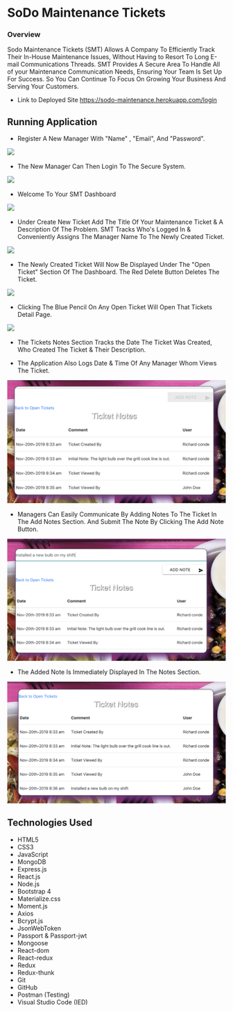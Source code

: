 # SoDo Maintenance Tickets

### Overview
Sodo Maintenance Tickets (SMT) Allows A Company To Efficiently Track Their In-House Maintenance Issues, Without Having to Resort To Long E-mail Communications Threads. SMT Provides A Secure Area To Handle All of your Maintenance Communication Needs, Ensuring Your Team Is Set Up For Success.  So You Can Continue To Focus On Growing Your Business And Serving Your Customers.  
* Link to Deployed Site https://sodo-maintenance.herokuapp.com/login
  

## Running Application

* Register A New Manager With "Name" , "Email", And "Password". 

<img src="image/Register page.png">

* The New Manager Can Then Login To The Secure System.

<img src="image/Login Page.png">

* Welcome To Your SMT Dashboard

<img src="image/Tickets page.png">

* Under Create New Ticket Add The Title Of Your Maintenance Ticket & A Description Of The Problem. SMT Tracks Who's Logged In & Conveniently Assigns The Manager Name To The Newly Created Ticket. 

<img src="image/Tickets page:Create new ticket.png">

* The Newly Created Ticket Will Now Be Displayed Under The "Open Ticket" Section Of The Dashboard. The Red Delete Button Deletes The Ticket.

<img src="image/Tickets page:Created new ticket.png">

* Clicking The Blue Pencil On Any Open Ticket Will Open That Tickets Detail Page.  

<img src="image/Ticket details page.png">

* The Tickets Notes Section Tracks the Date The Ticket Was Created, Who Created The Ticket & Their Description. 

* The Application Also Logs Date & Time Of Any Manager Whom Views The Ticket. 

<img src="image/Ticket details page:Note section:viewed.png">

* Managers Can Easily Communicate By Adding Notes To The Ticket In The Add Notes Section. And Submit The Note By Clicking The Add Note Button. 

<img src="image/Ticket details page:Note:add Note.png">

* The Added Note Is Immediately Displayed In The Notes Section.

<img src="image/Ticket details page:Notes:added new Note.png">

## Technologies Used 
* HTML5
* CSS3
* JavaScript
* MongoDB
* Express.js
* React.js
* Node.js
* Bootstrap 4
* Materialize.css
* Moment.js
* Axios
* Bcrypt.js
* JsonWebToken
* Passport & Passport-jwt
* Mongoose
* React-dom
* React-redux
* Redux
* Redux-thunk
* Git
* GitHub
* Postman (Testing)
* Visual Studio Code (IED)







